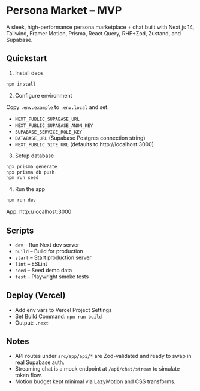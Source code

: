 # Persona Market – MVP

A sleek, high-performance persona marketplace + chat built with Next.js 14, Tailwind, Framer Motion, Prisma, React Query, RHF+Zod, Zustand, and Supabase.

## Quickstart

1) Install deps

```bash
npm install
```

2) Configure environment

Copy `.env.example` to `.env.local` and set:

- `NEXT_PUBLIC_SUPABASE_URL`
- `NEXT_PUBLIC_SUPABASE_ANON_KEY`
- `SUPABASE_SERVICE_ROLE_KEY`
- `DATABASE_URL` (Supabase Postgres connection string)
- `NEXT_PUBLIC_SITE_URL` (defaults to http://localhost:3000)

3) Setup database

```bash
npx prisma generate
npx prisma db push
npm run seed
```

4) Run the app

```bash
npm run dev
```

App: http://localhost:3000

## Scripts

- `dev` – Run Next dev server
- `build` – Build for production
- `start` – Start production server
- `lint` – ESLint
- `seed` – Seed demo data
- `test` – Playwright smoke tests

## Deploy (Vercel)

- Add env vars to Vercel Project Settings
- Set Build Command: `npm run build`
- Output: `.next`

## Notes

- API routes under `src/app/api/*` are Zod-validated and ready to swap in real Supabase auth.
- Streaming chat is a mock endpoint at `/api/chat/stream` to simulate token flow.
- Motion budget kept minimal via LazyMotion and CSS transforms.